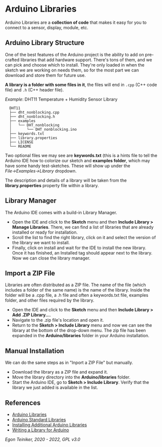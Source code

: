 # Arduino Libraries

Arduino Libraries are a **collection of code** that makes it easy for you to connect to a sensor, 
display, module, etc.

## Arduino Library Structure

One of the best features of the Arduino project is the ability to add on pre-crafted libraries that add hardware support. 
There's tons of them, and we can pick and choose which to install. 
They're only loaded in when the sketch we are working on needs them, so for the most part we can download and 
store them for future use.

**A library is a folder with some files in it**, the files will end in `.cpp` (C++ code file) and `.h` (C++ header file).

_Example_: DHT11 Temperature + Humidity Sensor Library
```
  DHT11
  ├── dht_nonblocking.cpp
  ├── dht_nonblocking.h
  ├── examples
  │   └── DHT_nonblocking
  │       └── DHT_nonblocking.ino
  ├── keywords.txt
  ├── library.properties
  ├── LICENSE
  └── README
```

Two optional files we may see are **keywords.txt** (this is a hints file to tell the Arduino IDE how to colorize our sketch 
and **examples folder**, which may have some handy test-sketches. These will show up under the _File→Examples→Library_ dropdown.

The description and details of a library will be taken from the **library.properties** property file within a library. 


## Library Manager
The Arduino IDE comes with a build-in Library Manager.
* Open the IDE and click to the **Sketch** menu and then **Include Library > Manage Libraries**.
  There, we can find a list of libraries that are already installed or ready for installation.
* Scroll the list to find the right library, click on it and select the version of the library we 
  want to install.
* Finally, click on install and wait for the IDE to install the new library.
  Once it has finished, an Installed tag should appear next to the library.
  Now we can close the library manager.

## Import a ZIP File
Libraries are often distributed as a ZIP file.
The name of the file (which includes a folder of the same name) is the name of the library.
Inside the folder will be a .cpp file, a .h file and often a keywords.txt file, examples folder, 
and other files required by the library.
* Open the IDE and click to the **Sketch** menu and then **Include Library > Add .ZIP Library...**.
* Navigate to the .zip file's location and open it.
* Return to the **Sketch > Include Library** menu and now we can see the library at the 
  bottom of the drop-down menu.
  The zip file has been expanded in the **Arduino/libraries** folder in your Arduino installation.

## Manual Installation
We can do the same steps as in "Inport a ZIP File" but manually.
* Download the library as a ZIP file and expand it.
* Move the library directory into the **Arduino/libraries** folder.
* Start the Arduino IDE, go to **Sketch > Include Library**. Verify that the library we just added 
  is available in the list.

  
## References
* [Arduino Libraries](https://learn.adafruit.com/arduino-tips-tricks-and-techniques/arduino-libraries)
* [Arduino Standard Libraries](https://www.arduino.cc/en/reference/libraries)
* [Installing Additional Arduino Libraries](https://www.arduino.cc/en/guide/libraries)
* [Writing a Library for Arduino](https://docs.arduino.cc/hacking/software/LibraryTutorial)

*Egon Teiniker, 2020 - 2022, GPL v3.0* 
